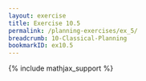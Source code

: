 ```yaml
---
layout: exercise
title: Exercise 10.5
permalink: /planning-exercises/ex_5/
breadcrumb: 10-Classical-Planning
bookmarkID: ex10.5
---
```


{% include mathjax_support %}
